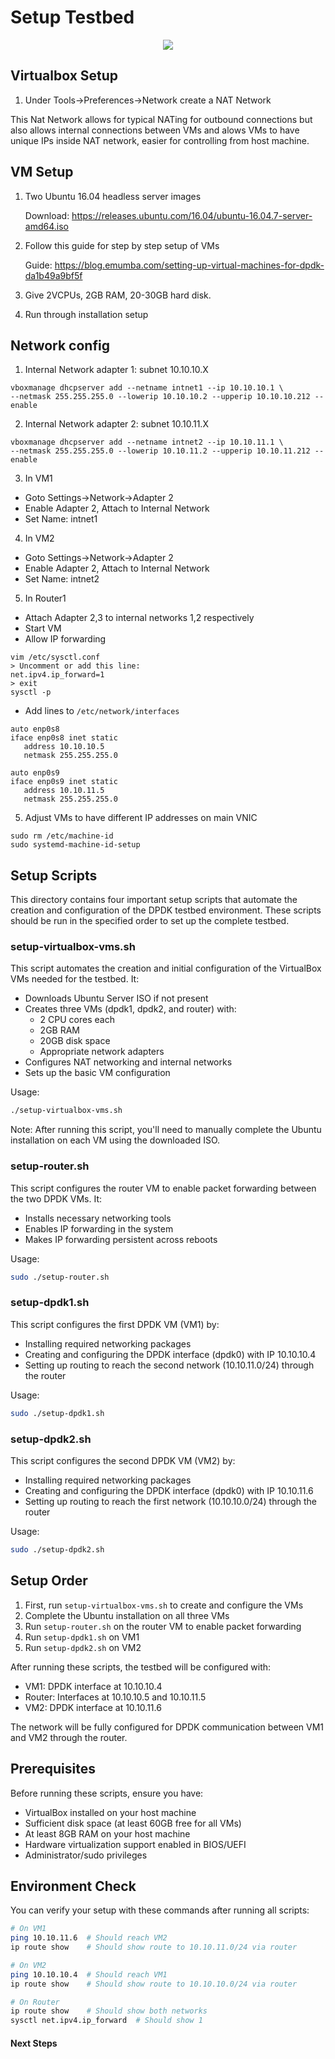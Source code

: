 # Setup Testbed

<p align="center">
  <img src="../img/testbed.png" />
</p>

## Virtualbox Setup

   1. Under Tools->Preferences->Network create a NAT Network

   This Nat Network allows for typical NATing for outbound connections but also allows internal connections between VMs and alows VMs to have unique IPs inside NAT network, easier for controlling from host machine. 

## VM Setup

   1. Two Ubuntu 16.04 headless server images

      Download: https://releases.ubuntu.com/16.04/ubuntu-16.04.7-server-amd64.iso

   2. Follow this guide for step by step setup of VMs
   
      Guide: https://blog.emumba.com/setting-up-virtual-machines-for-dpdk-da1b49a9bf5f


   3. Give 2VCPUs, 2GB RAM, 20-30GB hard disk.

   4. Run through installation setup

## Network config

   
   1. Internal Network adapter 1: subnet 10.10.10.X

```
vboxmanage dhcpserver add --netname intnet1 --ip 10.10.10.1 \ 
--netmask 255.255.255.0 --lowerip 10.10.10.2 --upperip 10.10.10.212 --enable
```

   2. Internal Network adapter 2: subnet 10.10.11.X

```
vboxmanage dhcpserver add --netname intnet2 --ip 10.10.11.1 \ 
--netmask 255.255.255.0 --lowerip 10.10.11.2 --upperip 10.10.11.212 --enable
```

   3. In VM1

   - Goto Settings->Network->Adapter 2
   - Enable Adapter 2, Attach to Internal Network
   - Set Name: intnet1

   4. In VM2 

   - Goto Settings->Network->Adapter 2
   - Enable Adapter 2, Attach to Internal Network
   - Set Name: intnet2

   5. In Router1

   - Attach Adapter 2,3 to internal networks 1,2 respectively
   - Start VM
   - Allow IP forwarding

   ```
   vim /etc/sysctl.conf
   > Uncomment or add this line:
   net.ipv4.ip_forward=1
   > exit
   sysctl -p
   ```

   - Add lines to `/etc/network/interfaces`

   ```
   auto enp0s8
   iface enp0s8 inet static
      address 10.10.10.5
      netmask 255.255.255.0
   
   auto enp0s9
   iface enp0s9 inet static
      address 10.10.11.5
      netmask 255.255.255.0
   ```


   5. Adjust VMs to have different IP addresses on main VNIC

```
sudo rm /etc/machine-id
sudo systemd-machine-id-setup
```

## Setup Scripts

This directory contains four important setup scripts that automate the creation and configuration of the DPDK testbed environment. These scripts should be run in the specified order to set up the complete testbed.

### setup-virtualbox-vms.sh

This script automates the creation and initial configuration of the VirtualBox VMs needed for the testbed. It:
- Downloads Ubuntu Server ISO if not present
- Creates three VMs (dpdk1, dpdk2, and router) with:
  - 2 CPU cores each
  - 2GB RAM
  - 20GB disk space
  - Appropriate network adapters
- Configures NAT networking and internal networks
- Sets up the basic VM configuration

Usage:
```bash
./setup-virtualbox-vms.sh
```

Note: After running this script, you'll need to manually complete the Ubuntu installation on each VM using the downloaded ISO.

### setup-router.sh

This script configures the router VM to enable packet forwarding between the two DPDK VMs. It:
- Installs necessary networking tools
- Enables IP forwarding in the system
- Makes IP forwarding persistent across reboots

Usage:
```bash
sudo ./setup-router.sh
```

### setup-dpdk1.sh

This script configures the first DPDK VM (VM1) by:
- Installing required networking packages
- Creating and configuring the DPDK interface (dpdk0) with IP 10.10.10.4
- Setting up routing to reach the second network (10.10.11.0/24) through the router

Usage:
```bash
sudo ./setup-dpdk1.sh
```

### setup-dpdk2.sh

This script configures the second DPDK VM (VM2) by:
- Installing required networking packages
- Creating and configuring the DPDK interface (dpdk0) with IP 10.10.11.6
- Setting up routing to reach the first network (10.10.10.0/24) through the router

Usage:
```bash
sudo ./setup-dpdk2.sh
```

## Setup Order

1. First, run `setup-virtualbox-vms.sh` to create and configure the VMs
2. Complete the Ubuntu installation on all three VMs
3. Run `setup-router.sh` on the router VM to enable packet forwarding
4. Run `setup-dpdk1.sh` on VM1
5. Run `setup-dpdk2.sh` on VM2

After running these scripts, the testbed will be configured with:
- VM1: DPDK interface at 10.10.10.4
- Router: Interfaces at 10.10.10.5 and 10.10.11.5
- VM2: DPDK interface at 10.10.11.6

The network will be fully configured for DPDK communication between VM1 and VM2 through the router.

## Prerequisites

Before running these scripts, ensure you have:
- VirtualBox installed on your host machine
- Sufficient disk space (at least 60GB free for all VMs)
- At least 8GB RAM on your host machine
- Hardware virtualization support enabled in BIOS/UEFI
- Administrator/sudo privileges

## Environment Check

You can verify your setup with these commands after running all scripts:
```bash
# On VM1
ping 10.10.11.6  # Should reach VM2
ip route show    # Should show route to 10.10.11.0/24 via router

# On VM2
ping 10.10.10.4  # Should reach VM1
ip route show    # Should show route to 10.10.10.0/24 via router

# On Router
ip route show    # Should show both networks
sysctl net.ipv4.ip_forward  # Should show 1
```

#### Next Steps


